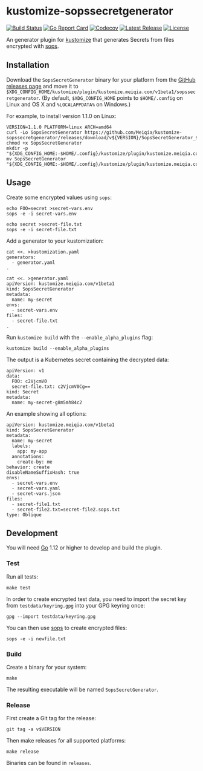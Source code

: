 # kustomize-sopssecretgenerator

[![Build Status](https://travis-ci.org/Meiqia/kustomize-sopssecretgenerator.svg?branch=master)](https://travis-ci.org/Meiqia/kustomize-sopssecretgenerator)
[![Go Report Card](https://goreportcard.com/badge/github.com/Meiqia/kustomize-sopssecretgenerator)](https://goreportcard.com/report/github.com/Meiqia/kustomize-sopssecretgenerator)
[![Codecov](https://img.shields.io/codecov/c/github/Meiqia/kustomize-sopssecretgenerator)](https://codecov.io/gh/Meiqia/kustomize-sopssecretgenerator)
[![Latest Release](https://img.shields.io/github/v/release/Meiqia/kustomize-sopssecretgenerator?sort=semver)](https://github.com/Meiqia/kustomize-sopssecretgenerator/releases/latest)
[![License](https://img.shields.io/github/license/Meiqia/kustomize-sopssecretgenerator)](https://github.com/Meiqia/kustomize-sopssecretgenerator/blob/master/LICENSE)

An generator plugin for [kustomize](https://github.com/kubernetes-sigs/kustomize)
that generates Secrets from files encrypted with [sops](https://github.com/mozilla/sops).


## Installation

Download the `SopsSecretGenerator` binary for your platform from the
[GitHub releases page](https://github.com/Meiqia/kustomize-sopssecretgenerator/releases) and
move it to `$XDG_CONFIG_HOME/kustomize/plugin/kustomize.meiqia.com/v1beta1/sopssecretgenerator`. (By default,
`$XDG_CONFIG_HOME` points to `$HOME/.config` on Linux and OS X and `%LOCALAPPDATA%` on Windows.)

For example, to install version 1.1.0 on Linux:

    VERSION=1.1.0 PLATFORM=linux ARCH=amd64
    curl -Lo SopsSecretGenerator https://github.com/Meiqia/kustomize-sopssecretgenerator/releases/download/v${VERSION}/SopsSecretGenerator_${VERSION}_${PLATFORM}_${ARCH}
    chmod +x SopsSecretGenerator
    mkdir -p "${XDG_CONFIG_HOME:-$HOME/.config}/kustomize/plugin/kustomize.meiqia.com/v1beta1/sopssecretgenerator"
    mv SopsSecretGenerator "${XDG_CONFIG_HOME:-$HOME/.config}/kustomize/plugin/kustomize.meiqia.com/v1beta1/sopssecretgenerator"


## Usage

Create some encrypted values using `sops`:

    echo FOO=secret >secret-vars.env
    sops -e -i secret-vars.env
    
    echo secret >secret-file.txt
    sops -e -i secret-file.txt

Add a generator to your kustomization:

    cat <<. >kustomization.yaml
    generators:
      - generator.yaml
    .

    cat <<. >generator.yaml
    apiVersion: kustomize.meiqia.com/v1beta1
    kind: SopsSecretGenerator
    metadata:
      name: my-secret
    envs:
      - secret-vars.env
    files:
      - secret-file.txt
    .
      
Run `kustomize build` with the `--enable_alpha_plugins` flag:

    kustomize build --enable_alpha_plugins
    
The output is a Kubernetes secret containing the decrypted data:

    apiVersion: v1
    data:
      FOO: c2VjcmV0
      secret-file.txt: c2VjcmV0Cg==
    kind: Secret
    metadata:
      name: my-secret-g8m5mh84c2

An example showing all options:

    apiVersion: kustomize.meiqia.com/v1beta1
    kind: SopsSecretGenerator
    metadata:
      name: my-secret
      labels:
        app: my-app
      annotations:
        create-by: me
    behavior: create
    disableNameSuffixHash: true
    envs:
      - secret-vars.env
      - secret-vars.yaml
      - secret-vars.json
    files:
      - secret-file1.txt
      - secret-file2.txt=secret-file2.sops.txt
    type: Oblique


## Development

You will need [Go](https://golang.org) 1.12 or higher to develop and build the plugin.


### Test

Run all tests:

    make test

In order to create encrypted test data, you need to import the secret key from `testdata/keyring.gpg` into
your GPG keyring once:

    gpg --import testdata/keyring.gpg
    
You can then use [sops](https://github.com/mozilla/sops) to create encrypted files:

    sops -e -i newfile.txt


### Build

Create a binary for your system:

    make
    
The resulting executable will be named `SopsSecretGenerator`.


### Release

First create a Git tag for the release:

    git tag -a v$VERSION

Then make releases for all supported platforms:

    make release
    
Binaries can be found in `releases`.
